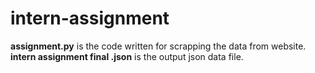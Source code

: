 # intern-assignment
**assignment.py**  is the code written for scrapping the data from website. 
**intern assignment final .json** is the output json data file.
